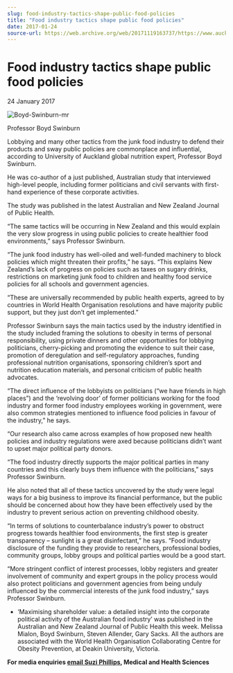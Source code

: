 ```yaml
---
slug: food-industry-tactics-shape-public-food-policies
title: "Food industry tactics shape public food policies"
date: 2017-01-24
source-url: https://web.archive.org/web/20171119163737/https://www.auckland.ac.nz/en/about/news-events-and-notices/news/news-2017/01/food-industry-tactics-shape-public-food-policies.html
---
```

Food industry tactics shape public food policies
================================================

24 January 2017

![Boyd-Swinburn-mr](https://www.auckland.ac.nz/en/about/news-events-and-notices/news/news-2017/01/food-industry-tactics-shape-public-food-policies/_jcr_content/par/textimage/image.img.jpg/1485221737088.jpg "Boyd-Swinburn-mr")

Professor Boyd Swinburn

Lobbying and many other tactics from the junk food industry to defend their products and sway public policies are commonplace and influential, according to University of Auckland global nutrition expert, Professor Boyd Swinburn.

He was co-author of a just published, Australian study that interviewed high-level people, including former politicians and civil servants with first-hand experience of these corporate activities.

The study was published in the latest Australian and New Zealand Journal of Public Health.

“The same tactics will be occurring in New Zealand and this would explain the very slow progress in using public policies to create healthier food environments,” says Professor Swinburn.

“The junk food industry has well-oiled and well-funded machinery to block policies which might threaten their profits,” he says. “This explains New Zealand’s lack of progress on policies such as taxes on sugary drinks, restrictions on marketing junk food to children and healthy food service policies for all schools and government agencies.

“These are universally recommended by public health experts, agreed to by countries in World Health Organisation resolutions and have majority public support, but they just don’t get implemented.”

Professor Swinburn says the main tactics used by the industry identified in the study included framing the solutions to obesity in terms of personal responsibility, using private dinners and other opportunities for lobbying politicians, cherry-picking and promoting the evidence to suit their case, promotion of deregulation and self-regulatory approaches, funding professional nutrition organisations, sponsoring children’s sport and nutrition education materials, and personal criticism of public health advocates.

“The direct influence of the lobbyists on politicians (“we have friends in high places”) and the ‘revolving door’ of former politicians working for the food industry and former food industry employees working in government, were also common strategies mentioned to influence food policies in favour of the industry,” he says.

“Our research also came across examples of how proposed new health policies and industry regulations were axed because politicians didn’t want to upset major political party donors.

“The food industry directly supports the major political parties in many countries and this clearly buys them influence with the politicians,” says Professor Swinburn.

He also noted that all of these tactics uncovered by the study were legal ways for a big business to improve its financial performance, but the public should be concerned about how they have been effectively used by the industry to prevent serious action on preventing childhood obesity.

“In terms of solutions to counterbalance industry’s power to obstruct progress towards healthier food environments, the first step is greater transparency – sunlight is a great disinfectant,” he says. “Food industry disclosure of the funding they provide to researchers, professional bodies, community groups, lobby groups and political parties would be a good start.

“More stringent conflict of interest processes, lobby registers and greater involvement of community and expert groups in the policy process would also protect politicians and government agencies from being unduly influenced by the commercial interests of the junk food industry,” says Professor Swinburn.

*   ‘Maximising shareholder value: a detailed insight into the corporate political activity of the Australian food industry’ was published in the Australian and New Zealand Journal of Public Health this week. Melissa Mialon, Boyd Swinburn, Steven Allender, Gary Sacks. All the authors are associated with the World Health Organisation Collaborating Centre for Obesity Prevention, at Deakin University, Victoria.

**For media enquiries [email Suzi Phillips](mailto:s.phillips@auckland.ac.nz), Medical and Health Sciences**